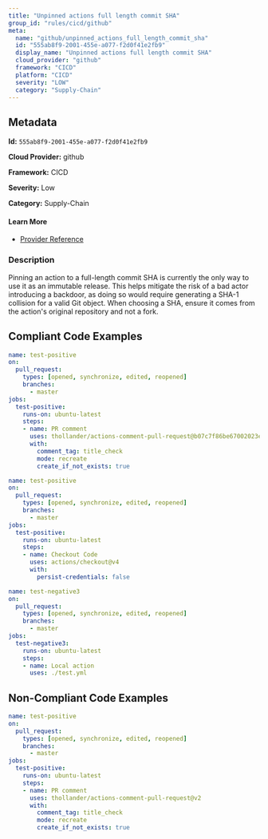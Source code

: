 ```yaml
---
title: "Unpinned actions full length commit SHA"
group_id: "rules/cicd/github"
meta:
  name: "github/unpinned_actions_full_length_commit_sha"
  id: "555ab8f9-2001-455e-a077-f2d0f41e2fb9"
  display_name: "Unpinned actions full length commit SHA"
  cloud_provider: "github"
  framework: "CICD"
  platform: "CICD"
  severity: "LOW"
  category: "Supply-Chain"
---
```

## Metadata

**Id:** `555ab8f9-2001-455e-a077-f2d0f41e2fb9`

**Cloud Provider:** github

**Framework:** CICD

**Severity:** Low

**Category:** Supply-Chain

#### Learn More

 - [Provider Reference](https://docs.github.com/en/actions/security-guides/security-hardening-for-github-actions#using-third-party-actions)

### Description

 Pinning an action to a full-length commit SHA is currently the only way to use it as an immutable release. This helps mitigate the risk of a bad actor introducing a backdoor, as doing so would require generating a SHA-1 collision for a valid Git object. When choosing a SHA, ensure it comes from the action's original repository and not a fork.


## Compliant Code Examples
```yaml
name: test-positive
on:
  pull_request:
    types: [opened, synchronize, edited, reopened]
    branches: 
      - master
jobs:
  test-positive:
    runs-on: ubuntu-latest
    steps:
    - name: PR comment
      uses: thollander/actions-comment-pull-request@b07c7f86be67002023e6cb13f57df3f21cdd3411
      with:
        comment_tag: title_check
        mode: recreate
        create_if_not_exists: true
```

```yaml
name: test-positive
on:
  pull_request:
    types: [opened, synchronize, edited, reopened]
    branches:
      - master
jobs:
  test-positive:
    runs-on: ubuntu-latest
    steps:
    - name: Checkout Code
      uses: actions/checkout@v4
      with:
        persist-credentials: false

```

```yaml
name: test-negative3
on:
  pull_request:
    types: [opened, synchronize, edited, reopened]
    branches:
      - master
jobs:
  test-negative3:
    runs-on: ubuntu-latest
    steps:
    - name: Local action
      uses: ./test.yml

```
## Non-Compliant Code Examples
```yaml
name: test-positive
on:
  pull_request:
    types: [opened, synchronize, edited, reopened]
    branches: 
      - master
jobs:
  test-positive:
    runs-on: ubuntu-latest
    steps:
    - name: PR comment
      uses: thollander/actions-comment-pull-request@v2
      with:
        comment_tag: title_check
        mode: recreate
        create_if_not_exists: true
```